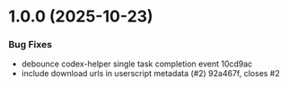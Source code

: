 # 1.0.0 (2025-10-23)


### Bug Fixes

* debounce codex-helper single task completion event 10cd9ac
* include download urls in userscript metadata (#2) 92a467f, closes #2



